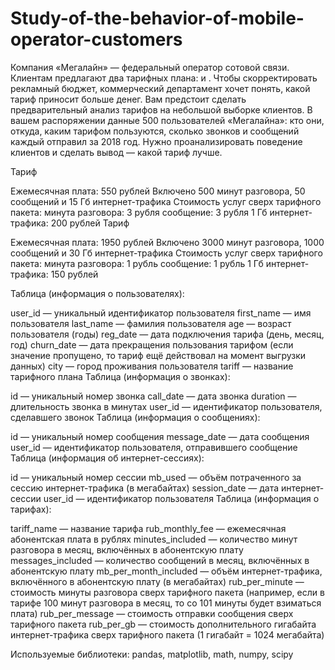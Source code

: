 # Study-of-the-behavior-of-mobile-operator-customers

Компания «Мегалайн» — федеральный оператор сотовой связи. Клиентам предлагают два тарифных плана: и . Чтобы скорректировать рекламный бюджет, коммерческий департамент хочет понять, какой тариф приносит больше денег. Вам предстоит сделать предварительный анализ тарифов на небольшой выборке клиентов. В вашем распоряжении данные 500 пользователей «Мегалайна»: кто они, откуда, каким тарифом пользуются, сколько звонков и сообщений каждый отправил за 2018 год. Нужно проанализировать поведение клиентов и сделать вывод — какой тариф лучше.

Тариф

Ежемесячная плата: 550 рублей Включено 500 минут разговора, 50 сообщений и 15 Гб интернет-трафика Стоимость услуг сверх тарифного пакета: минута разговора: 3 рубля сообщение: 3 рубля 1 Гб интернет-трафика: 200 рублей Тариф

Ежемесячная плата: 1950 рублей Включено 3000 минут разговора, 1000 сообщений и 30 Гб интернет-трафика Стоимость услуг сверх тарифного пакета: минута разговора: 1 рубль сообщение: 1 рубль 1 Гб интернет-трафика: 150 рублей

Таблица (информация о пользователях):

user_id — уникальный идентификатор пользователя first_name — имя пользователя last_name — фамилия пользователя age — возраст пользователя (годы) reg_date — дата подключения тарифа (день, месяц, год) churn_date — дата прекращения пользования тарифом (если значение пропущено, то тариф ещё действовал на момент выгрузки данных) city — город проживания пользователя tariff — название тарифного плана Таблица (информация о звонках):

id — уникальный номер звонка call_date — дата звонка duration — длительность звонка в минутах user_id — идентификатор пользователя, сделавшего звонок Таблица (информация о сообщениях):

id — уникальный номер сообщения message_date — дата сообщения user_id — идентификатор пользователя, отправившего сообщение Таблица (информация об интернет-сессиях):

id — уникальный номер сессии mb_used — объём потраченного за сессию интернет-трафика (в мегабайтах) session_date — дата интернет-сессии user_id — идентификатор пользователя Таблица (информация о тарифах):

tariff_name — название тарифа rub_monthly_fee — ежемесячная абонентская плата в рублях minutes_included — количество минут разговора в месяц, включённых в абонентскую плату messages_included — количество сообщений в месяц, включённых в абонентскую плату mb_per_month_included — объём интернет-трафика, включённого в абонентскую плату (в мегабайтах) rub_per_minute — стоимость минуты разговора сверх тарифного пакета (например, если в тарифе 100 минут разговора в месяц, то со 101 минуты будет взиматься плата) rub_per_message — стоимость отправки сообщения сверх тарифного пакета rub_per_gb — стоимость дополнительного гигабайта интернет-трафика сверх тарифного пакета (1 гигабайт = 1024 мегабайта)

Используемые библиотеки: pandas, matplotlib, math, numpy, scipy
